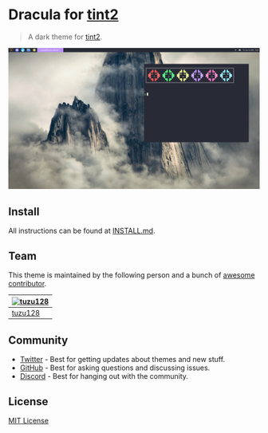 # Dracula for [tint2](https://github.com/semplice/tint2)

> A dark theme for [tint2](https://github.com/semplice/tint2).

![Screenshot](./screenshot.png)

## Install

All instructions can be found at [INSTALL.md](./INSTALL.md).

## Team

This theme is maintained by the following person and a bunch of [awesome contributor](https://github.com/tuzu128).

| [![tuzu128](https://github.com/tuzu128.png?size=100)](https://github.com/tuzu128) |
| ---------------------------------------------------------------------------------------- |
| [tuzu128](https://github.com/tuzu128)                                               |

## Community

- [Twitter](https://twitter.com/draculatheme) - Best for getting updates about themes and new stuff.
- [GitHub](https://github.com/dracula/dracula-theme/discussions) - Best for asking questions and discussing issues.
- [Discord](https://draculatheme.com/discord-invite) - Best for hanging out with the community.

## License

[MIT License](./LICENSE)
